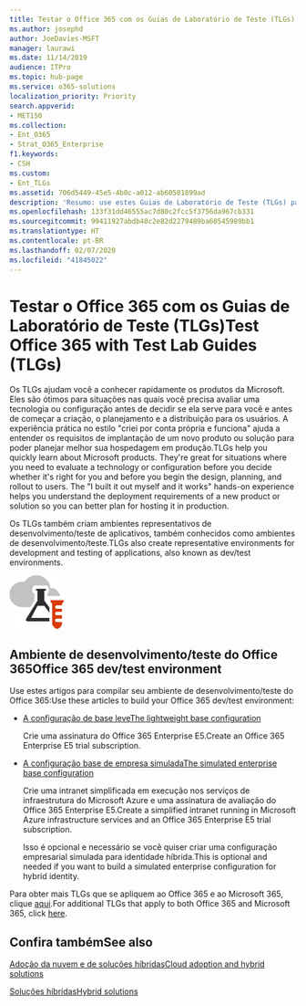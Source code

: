 ```yaml
---
title: Testar o Office 365 com os Guias de Laboratório de Teste (TLGs)
ms.author: josephd
author: JoeDavies-MSFT
manager: laurawi
ms.date: 11/14/2019
audience: ITPro
ms.topic: hub-page
ms.service: o365-solutions
localization_priority: Priority
search.appverid:
- MET150
ms.collection:
- Ent_O365
- Strat_O365_Enterprise
f1.keywords:
- CSH
ms.custom:
- Ent_TLGs
ms.assetid: 706d5449-45e5-4b0c-a012-ab60501899ad
description: 'Resumo: use estes Guias de Laboratório de Teste (TLGs) para configurar demonstração, prova de conceito ou ambientes de desenvolvimento/teste do Office 365.'
ms.openlocfilehash: 133f31dd46555ac7d80c2fcc5f3756da967cb331
ms.sourcegitcommit: 99411927abdb40c2e82d2279489ba60545989bb1
ms.translationtype: HT
ms.contentlocale: pt-BR
ms.lasthandoff: 02/07/2020
ms.locfileid: "41845022"
---
```

# <a name="test-office-365-with-test-lab-guides-tlgs"></a><span data-ttu-id="96d93-103">Testar o Office 365 com os Guias de Laboratório de Teste (TLGs)</span><span class="sxs-lookup"><span data-stu-id="96d93-103">Test Office 365 with Test Lab Guides (TLGs)</span></span>

<span data-ttu-id="96d93-p101">Os TLGs ajudam você a conhecer rapidamente os produtos da Microsoft. Eles são ótimos para situações nas quais você precisa avaliar uma tecnologia ou configuração antes de decidir se ela serve para você e antes de começar a criação, o planejamento e a distribuição para os usuários. A experiência prática no estilo "criei por conta própria e funciona" ajuda a entender os requisitos de implantação de um novo produto ou solução para poder planejar melhor sua hospedagem em produção.</span><span class="sxs-lookup"><span data-stu-id="96d93-p101">TLGs help you quickly learn about Microsoft products. They're great for situations where you need to evaluate a technology or configuration before you decide whether it's right for you and before you begin the design, planning, and rollout to users. The "I built it out myself and it works" hands-on experience helps you understand the deployment requirements of a new product or solution so you can better plan for hosting it in production.</span></span>
  
<span data-ttu-id="96d93-107">Os TLGs também criam ambientes representativos de desenvolvimento/teste de aplicativos, também conhecidos como ambientes de desenvolvimento/teste.</span><span class="sxs-lookup"><span data-stu-id="96d93-107">TLGs also create representative environments for development and testing of applications, also known as dev/test environments.</span></span>
  
![Guias do Laboratório de Teste da Microsoft Cloud](media/24ad0d1b-3274-40fb-972a-b8188b7268d1.png)
  
## <a name="office-365-devtest-environment"></a><span data-ttu-id="96d93-109">Ambiente de desenvolvimento/teste do Office 365</span><span class="sxs-lookup"><span data-stu-id="96d93-109">Office 365 dev/test environment</span></span>

<span data-ttu-id="96d93-110">Use estes artigos para compilar seu ambiente de desenvolvimento/teste do Office 365:</span><span class="sxs-lookup"><span data-stu-id="96d93-110">Use these articles to build your Office 365 dev/test environment:</span></span>
  
- [<span data-ttu-id="96d93-111">A configuração de base leve</span><span class="sxs-lookup"><span data-stu-id="96d93-111">The lightweight base configuration</span></span>](https://docs.microsoft.com/microsoft-365/enterprise/lightweight-base-configuration-microsoft-365-enterprise)
    
    <span data-ttu-id="96d93-112">Crie uma assinatura do Office 365 Enterprise E5.</span><span class="sxs-lookup"><span data-stu-id="96d93-112">Create an Office 365 Enterprise E5 trial subscription.</span></span>

- [<span data-ttu-id="96d93-113">A configuração base de empresa simulada</span><span class="sxs-lookup"><span data-stu-id="96d93-113">The simulated enterprise base configuration</span></span>](https://docs.microsoft.com/microsoft-365/enterprise/simulated-ent-base-configuration-microsoft-365-enterprise)
    
    <span data-ttu-id="96d93-114">Crie uma intranet simplificada em execução nos serviços de infraestrutura do Microsoft Azure e uma assinatura de avaliação do Office 365 Enterprise E5.</span><span class="sxs-lookup"><span data-stu-id="96d93-114">Create a simplified intranet running in Microsoft Azure infrastructure services and an Office 365 Enterprise E5 trial subscription.</span></span> 

    <span data-ttu-id="96d93-115">Isso é opcional e necessário se você quiser criar uma configuração empresarial simulada para identidade híbrida.</span><span class="sxs-lookup"><span data-stu-id="96d93-115">This is optional and needed if you want to build a simulated enterprise configuration for hybrid identity.</span></span>
    
<span data-ttu-id="96d93-116">Para obter mais TLGs que se apliquem ao Office 365 e ao Microsoft 365, clique [aqui](https://docs.microsoft.com/microsoft-365/enterprise/m365-enterprise-test-lab-guides).</span><span class="sxs-lookup"><span data-stu-id="96d93-116">For additional TLGs that apply to both Office 365 and Microsoft 365, click [here](https://docs.microsoft.com/microsoft-365/enterprise/m365-enterprise-test-lab-guides).</span></span>  
    
## <a name="see-also"></a><span data-ttu-id="96d93-117">Confira também</span><span class="sxs-lookup"><span data-stu-id="96d93-117">See also</span></span>

[<span data-ttu-id="96d93-118">Adoção da nuvem e de soluções híbridas</span><span class="sxs-lookup"><span data-stu-id="96d93-118">Cloud adoption and hybrid solutions</span></span>](cloud-adoption-and-hybrid-solutions.md)
  
[<span data-ttu-id="96d93-119">Soluções híbridas</span><span class="sxs-lookup"><span data-stu-id="96d93-119">Hybrid solutions</span></span>](hybrid-solutions.md)
